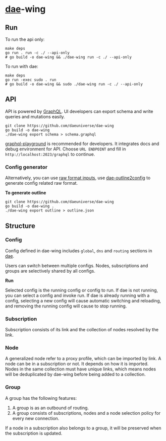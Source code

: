 # [dae](https://github.com/daeuniverse/dae)-wing

## Run

To run the api only:
```shell
make deps
go run . run -c ./ --api-only
# go build -o dae-wing && ./dae-wing run -c ./ --api-only
```

To run with dae:
```shell
make deps
go run -exec sudo . run
# go build -o dae-wing && sudo ./dae-wing run -c ./ --api-only
```

## API

API is powered by [GraphQL](https://graphql.org/). UI developers can export schema and write queries and mutations easily.

```shell
git clone https://github.com/daeuniverse/dae-wing
go build -o dae-wing
./dae-wing export schema > schema.graphql
```

[graphql-playground](https://github.com/graphql/graphql-playground) is recommended for developers. It integrates docs and debug environment for API. Choose `URL ENDPOINT` and fill in `http://localhost:2023/graphql` to continue.

### Config generator

Alternatively, you can use [raw format inputs](https://github.com/daeuniverse/dae/blob/main/example.dae), use [dae-outline2config](https://github.com/daeuniverse/dae-outline2config) to generate config related raw format.

**To generate outline**

```shell
git clone https://github.com/daeuniverse/dae-wing
go build -o dae-wing .
./dae-wing export outline > outline.json
```

## Structure

### Config

Config defined in dae-wing includes `global`, `dns` and `routing` sections in [dae](https://github.com/daeuniverse/dae).

Users can switch between multiple configs. Nodes, subscriptions and groups are selectively shared by all configs.

**Run**

Selected config is the running config or config to run. If dae is not running, you can select a config and invoke run. If dae is already running with a config, selecting a new config will cause automatic switching and reloading, and removing the running config will cause to stop running.

### Subscription

Subscription consists of its link and the collection of nodes resolved by the link.

### Node

A generalized node refer to a proxy profile, which can be imported by link. A node can be in a subscription or not. It depends on how it is imported. Nodes in the same collection must have unique links, which means nodes will be deduplicated by dae-wing before being added to a collection.

### Group

A group has the following features:

1. A group is as an outbound of routing.
1. A group consists of subscriptions, nodes and a node selection policy for every new connection.

If a node in a subscription also belongs to a group, it will be preserved when the subscription is updated.
